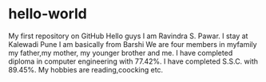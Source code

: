 # hello-world
My first repository on GitHub
Hello guys
  I am Ravindra S. Pawar.
  I stay at Kalewadi Pune I am basically from Barshi
  We are four members in myfamily my father,my mother, my younger brother and me.
  I have completed diploma in computer engineering with 77.42%.
  I have completed S.S.C. with 89.45%.
  My hobbies are reading,coocking etc.
